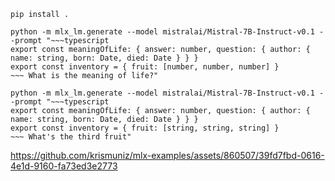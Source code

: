 
```shell
pip install .
```

```shell
python -m mlx_lm.generate --model mistralai/Mistral-7B-Instruct-v0.1 --prompt "~~~typescript
export const meaningOfLife: { answer: number, question: { author: { name: string, born: Date, died: Date } } }
export const inventory = { fruit: [number, number, number] }
~~~ What is the meaning of life?"
```

```shell
python -m mlx_lm.generate --model mistralai/Mistral-7B-Instruct-v0.1 --prompt "~~~typescript
export const meaningOfLife: { answer: number, question: { author: { name: string, born: Date, died: Date } } }
export const inventory = { fruit: [string, string, string] }
~~~ What's the third fruit"
```

https://github.com/krismuniz/mlx-examples/assets/860507/39fd7fbd-0616-4e1d-9160-fa73ed3e2773
